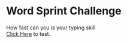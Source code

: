 # Word Sprint Challenge
How fast can you is your typing skill<br>
[Click Here](https://matineno.github.io/word-sprint-challenge/) to test.

